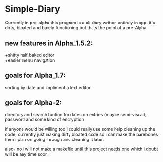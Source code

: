 # Simple-Diary
Currently in pre-alpha this program is a cli diary written entirely in cpp.
it's dirty, bloated and barely functioning but thats the point of a pre-Alpha.

new features in Alpha_1.5.2:
----------------------------------------------------------
+shitty half baked editor  
+easier menu navigation


goals for Alpha_1.7:
----------------------------------------------------------
sorting by date and impliment a text editor 



goals for Alpha-2:
----------------------------------------------------------
directory and search funtion for dates on entries (maybe semi-visual);
password and some kind of encryption



if anyone would be willing too i could really use some help cleaning up the code; currently just making dirty bloated code so i can make the barebones then i plan on going through and cleaning it later. 

also- no i will not make a makefile until this project needs one which i doubt will be any time soon. 
